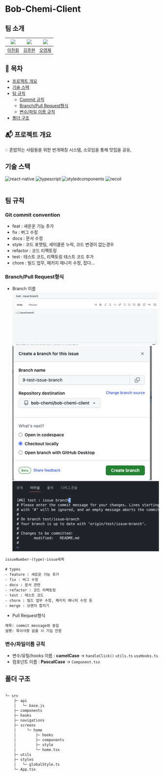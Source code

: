 # Bob-Chemi-Client

## 팀 소개

| <img src="https://avatars.githubusercontent.com/u/74127841?v=4"/> | <img src="https://avatars.githubusercontent.com/u/91247176?v=4"/> | <img src="https://avatars.githubusercontent.com/u/85508157?v=4"/> |
| ----------------------------------------------------------------- | ----------------------------------------------------------------- | ----------------------------------------------------------------- |
| <a href="https://github.com/Strongorange">이찬휘</a>              | <a href="https://github.com/Juhyun34">김주현</a>                  | <a href="https://github.com/sacultang">오영재</a>                 |

## 📜 목차

- [프로젝트 개요](##프로젝트-개요)
- [기술 스택](##기술-스택)
- [팀 규칙](##팀-규칙)
  - [Commit 규칙](###Git-commit-convention)
  - [Branch/Pull Request형식](##Branch/Pull-Request형식)
  - [변수/파일 이름 규칙](##변수/파일-이름-규칙)
- [폴더 구조](##프로젝트-개요)

## 📬 프로젝트 개요

<aside>
💡 혼밥하는 사람들을 위한 번개매칭 시스템, 소모임을 통해 맛집을 공유,

</aside>

## 기술 스택

<div>
<img src="https://img.shields.io/badge/ReactNative-61DAFB?style=flat&logo=react&logoColor=white" alt="react-native">
<img src="https://img.shields.io/badge/TypeScript-3178C6?style=flat&logo=typescript&logoColor=white" alt="typescript">
<img src="https://img.shields.io/badge/StyledComponents-DB7093?style=flat&logo=styled-components&logoColor=white" alt="styledcomponents">
<img src="https://img.shields.io/badge/Recoil-3178C6?style=flat&logo=Recoil&logoColor=white" alt="recoil">

</div>
<br>

## 팀 규칙

### Git commit convention

- feat : 새운운 기능 추가
- fix : 버그 수정
- docs : 문서 수정
- style : 코드 포맷팅, 세미콜론 누락, 코드 변경이 없는경우
- refactor : 코드 리팩토링
- test : 테스트 코드, 리팩토링 테스트 코드 추가
- chore : 빌드 업무, 패키지 매니저 수정, 잡다...

### Branch/Pull Request형식

- Branch 이름  
  ![01](./docs/images/01.png)
  ![02](./docs/images/02.png)
  ![03](./docs/images/03.png)

```text
issueNumber-(type)-issue제목

# types
- feature : 새로운 기능 추가
- fix : 버그 수정
- docs : 문서 관련
- refactor : 코드 리팩토링
- test : 테스트 코드
- chore : 빌드 업무 수정, 패키지 매니저 수정 등
- merge : 브랜치 합치기
```

- Pull Request형식

```text
제목: commit message와 동일
설명: 특이사항 없을 시 기입 안함
```

### 변수/파일이름 규칙

- 변수/유틸/hooks 이름 : **camelCase** → `handleClick()` `utils.ts` `useHooks.ts`
- 컴포넌트 이름 : **PascalCase** → `Component.tsx`

## 폴더 구조

```text

└─ src
    ├─ api
    │   └─ base.js
    ├─ components
    ├─ hooks
    ├─ navigations
    ├─ screens
    │     └─ home
    │         ├─ hooks
    │         ├─ components
    │         ├─ style
    │         └─ home.tsx
    ├─ utils
    ├─ styles
    │   └─ globalStyle.ts
    └─ App.tsx
```
